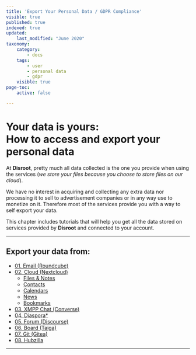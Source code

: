 ```yaml
---
title: 'Export Your Personal Data / GDPR Compliance'
visible: true
published: true
indexed: true
updated:
    last_modified: "June 2020"
taxonomy:
    category:
        - docs
    tags:
        - user
        - personal data
        - gdpr
    visible: true
page-toc:
    active: false

---
```


#  Your data is yours:<br>How to access and export your personal data


At **Disroot**, pretty much all data collected is the one you provide when using the services (*we store your files because you choose to store files on our cloud*).

We have no interest in acquiring and collecting any extra data nor processing it to sell to advertisement companies or in any way use to monetize on it. Therefore most of the services provide you with a way to self export your data.

This chapter includes tutorials that will help you get all the data stored on services provided by **Disroot** and connected to your account.

----

## Export your data from:
- [01. Email (Roundcube)](roundcube)
- [02. Cloud (Nextcloud)](nextcloud)
  - [Files & Notes](nextcloud/files)
  - [Contacts](nextcloud/contacts)
  - [Calendars](nextcloud/calendar)
  - [News](nextcloud/news)
  - [Bookmarks](nextcloud/bookmarks)
- [03. XMPP Chat (Converse)](converse)
- [04. Diaspora*](diaspora)
- [05. Forum (Discourse)](discourse)
- [06. Board (Taiga)](taiga)
- [07. Git (Gitea)](gitea)
- [08. Hubzilla](hubzilla)

---
